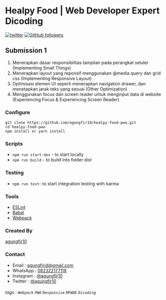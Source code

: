# Healpy Food | Web Developer Expert Dicoding

[![twitter](https://img.shields.io/twitter/follow/agungfir10?style=social)](https://twitter.com/firmanjabar)
[![GitHub followers](https://img.shields.io/github/followers/agungfir10.svg?style=social&label=Follow&maxAge=2592000)](https://github.com/firmanjabar?tab=followers)

## Submission 1

1. Menerapkan dasar responsibilitas tampilan pada perangkat seluler (Implementing Small Things)
2. Menerapkan layout yang reponsif menggunakan @media query dan grid css (Implementing Responsive Layout)
3. Optimisasi elemen UI seperti menerapkan navigation drawer, dan menetapkan jarak teks yang sesuai (Other Optimization)
4. Menggunakan focus dan screen reader untuk menginput data di website (Experiencing Focus & Experiencing Screen Reader)

### Configure

```
git clone https://github.com/agungfir10/healpy-food-pwa.git
cd healpy-food-pwa
npm install or yarn install
```

### Scripts

- `npm run start-dev` - to start locally
- `npm run build` - to build into folder dist

### Testing

- `npm run test`- to start integration testing with karma

### Tools

- [ESLint](https://eslint.org/)
- [Babel](https://babeljs.io/)
- [Webpack](https://webpack.js.org/)

### Created By

[agungfir10](https://github.com/agungfir10)

### Contact

- Email : [agungfirid@gmail.com](mailto:agungfirid@gmail.com)
- WhatsApp : [082322177118](https://wa.me/6282322177118)
- Instagram : [@agungfir10](https://instagram.com/agungfir10)
- Twitter : [@agungfir10](https://twitter.com/agungfir10)

###### tags : `Webpack` `PWA` `Responsive` `MFWDE` `Dicoding`
